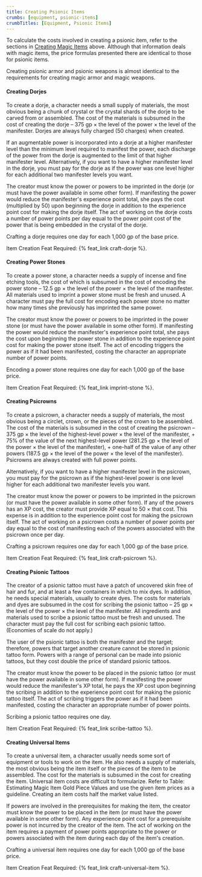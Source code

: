 ```yaml
---
title: Creating Psionic Items
crumbs: [equipment, psionic-items]
crumbTitles: [Equipment, Psionic Items]
---
```


To calculate the costs involved in creating a psionic item, refer to the sections in <a href="#creating">Creating Magic Items</a> above. Although that information deals with magic items, the price formulas presented there are identical to those for psionic items.

Creating psionic armor and psionic weapons is almost identical to the requirements for creating magic armor and magic weapons.

#### Creating Dorjes

To create a dorje, a character needs a small supply of materials, the most obvious being a chunk of crystal or the crystal shards of the dorje to be carved from or assembled. The cost of the materials is subsumed in the cost of creating the dorje &ndash; 375 gp &times; the level of the power &times; the level of the manifester. Dorjes are always fully charged (50 charges) when created.

If an augmentable power is incorporated into a dorje at a higher manifester level than the minimum level required to manifest the power, each discharge of the power from the dorje is augmented to the limit of that higher manifester level. Alternatively, if you want to have a higher manifester level in the dorje, you must pay for the dorje as if the power was one level higher for each additional two manifester levels you want.

The creator must know the power or powers to be imprinted in the dorje (or must have the power available in some other form). If manifesting the power would reduce the manifester's experience point total, she pays the cost (multiplied by 50) upon beginning the dorje in addition to the experience point cost for making the dorje itself. The act of working on the dorje costs a number of power points per day equal to the power point cost of the power that is being embedded in the crystal of the dorje.

Crafting a dorje requires one day for each 1,000 gp of the base price.

Item Creation Feat Required: {% feat_link craft-dorje %}.

#### Creating Power Stones

To create a power stone, a character needs a supply of incense and fine etching tools, the cost of which is subsumed in the cost of encoding the power stone &ndash; 12.5 gp &times; the level of the power &times; the level of the manifester. All materials used to imprint a power stone must be fresh and unused. A character must pay the full cost for encoding each power stone no matter how many times she previously has imprinted the same power.

The creator must know the power or powers to be imprinted in the power stone (or must have the power available in some other form). If manifesting the power would reduce the manifester's experience point total, she pays the cost upon beginning the power stone in addition to the experience point cost for making the power stone itself. The act of encoding triggers the power as if it had been manifested, costing the character an appropriate number of power points.

Encoding a power stone requires one day for each 1,000 gp of the base price.

Item Creation Feat Required: {% feat_link imprint-stone %}.

#### Creating Psicrowns

To create a psicrown, a character needs a supply of materials, the most obvious being a circlet, crown, or the pieces of the crown to be assembled. The cost of the materials is subsumed in the cost of creating the psicrown &ndash; 375 gp &times; the level of the highest-level power &times; the level of the manifester, + 75% of the value of the next highest-level power (281.25 gp &times; the level of the power &times; the level of the manifester), + one-half of the value of any other powers (187.5 gp &times; the level of the power &times; the level of the manifester). Psicrowns are always created with full power points.

Alternatively, if you want to have a higher manifester level in the psicrown, you must pay for the psicrown as if the highest-level power is one level higher for each additional two manifester levels you want.

The creator must know the power or powers to be imprinted in the psicrown (or must have the power available in some other form). If any of the powers has an XP cost, the creator must provide XP equal to 50 &times; that cost. This expense is in addition to the experience point cost for making the psicrown itself. The act of working on a psicrown costs a number of power points per day equal to the cost of manifesting each of the powers associated with the psicrown once per day.

Crafting a psicrown requires one day for each 1,000 gp of the base price.

Item Creation Feat Required: {% feat_link craft-psicrown %}.

#### Creating Psionic Tattoos

The creator of a psionic tattoo must have a patch of uncovered skin free of hair and fur, and at least a few containers in which to mix dyes. In addition, he needs special materials, usually to create dyes. The costs for materials and dyes are subsumed in the cost for scribing the psionic tattoo &ndash; 25 gp &times; the level of the power &times; the level of the manifester. All ingredients and materials used to scribe a psionic tattoo must be fresh and unused. The character must pay the full cost for scribing each psionic tattoo. (Economies of scale do not apply.)

The user of the psionic tattoo is both the manifester and the target; therefore, powers that target another creature cannot be stored in psionic tattoo form. Powers with a range of personal can be made into psionic tattoos, but they cost double the price of standard psionic tattoos.

The creator must know the power to be placed in the psionic tattoo (or must have the power available in some other form). If manifesting the power would reduce the manifester's XP total, he pays the XP cost upon beginning the scribing in addition to the experience point cost for making the psionic tattoo itself. The act of scribing triggers the power as if it had been manifested, costing the character an appropriate number of power points.

Scribing a psionic tattoo requires one day.

Item Creation Feat Required: {% feat_link scribe-tattoo %}.

#### Creating Universal Items

To create a universal item, a character usually needs some sort of equipment or tools to work on the item. He also needs a supply of materials, the most obvious being the item itself or the pieces of the item to be assembled. The cost for the materials is subsumed in the cost for creating the item. Universal item costs are difficult to formularize. Refer to Table: Estimating Magic Item Gold Piece Values and use the given item prices as a guideline. Creating an item costs half the market value listed.

If powers are involved in the prerequisites for making the item, the creator must know the power to be placed in the item (or must have the power available in some other form). Any experience point cost for a prerequisite power is not incurred by the creator of the item. The act of working on the item requires a payment of power points appropriate to the power or powers associated with the item during each day of the item's creation.

Crafting a universal item requires one day for each 1,000 gp of the base price.

Item Creation Feat Required: {% feat_link craft-universal-item %}.
